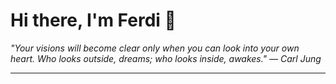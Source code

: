 <h1>Hi there, I'm Ferdi 👋</h1>

<p><em>
  "Your visions will become clear only when you can look into your own heart. Who looks outside, dreams; who looks inside, awakes." — Carl Jung
</em></p>

---

